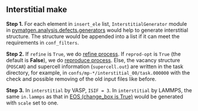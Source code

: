 ## Interstitial make

**Step 1.** For each element in `insert_ele` list, `InterstitialGenerator` module in [pymatgen.analysis.defects.generators](https://pymatgen.org/pymatgen.analysis.defects.generators.html) would help to generate interstitial structure. The structure would be appended into a list if it can meet the requirements in `conf_filters`.

**Step 2.** If `refine` is `True`, we do [refine process](../../refine/Refine-get-started-and-input-examples). If `reprod-opt` is `True` (the default is **False**), we do [reproduce process](../../reproduce/Reproduce-get-started-and-input-examples). Else, the vacancy structure (`POSCAR`) and supercell information (`supercell.out`) are written in the task directory, for example, in `confs/mp-*/interstitial_00/task.000000` with the check and possible removing of the old input files like before.

**Step 3.** In `interstitial` by VASP, `ISIF = 3`. In `interstitial` by LAMMPS, the same `in.lammps` as that in [EOS (change_box is True)](./EOS-make) would be generated with `scale` set to one.
